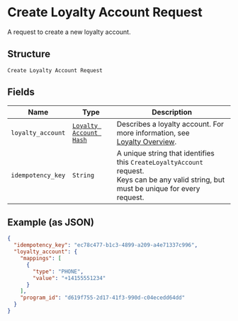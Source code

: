 
# Create Loyalty Account Request

A request to create a new loyalty account.

## Structure

`Create Loyalty Account Request`

## Fields

| Name | Type | Description |
|  --- | --- | --- |
| `loyalty_account` | [`Loyalty Account Hash`](/doc/models/loyalty-account.md) | Describes a loyalty account. For more information, see<br>[Loyalty Overview](https://developer.squareup.com/docs/loyalty/overview). |
| `idempotency_key` | `String` | A unique string that identifies this `CreateLoyaltyAccount` request.<br>Keys can be any valid string, but must be unique for every request. |

## Example (as JSON)

```json
{
  "idempotency_key": "ec78c477-b1c3-4899-a209-a4e71337c996",
  "loyalty_account": {
    "mappings": [
      {
        "type": "PHONE",
        "value": "+14155551234"
      }
    ],
    "program_id": "d619f755-2d17-41f3-990d-c04ecedd64dd"
  }
}
```


